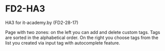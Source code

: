 # FD2-HA3
HA3 for it-academy.by (FD2-28-17)

Page with two zones: on the left you can add and delete custom tags. Tags are sorted in the alphabetical order.
On the right you choose tags from the list you created via input tag with autocomplete feature.
